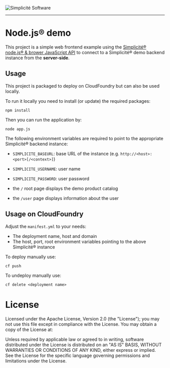 ![Simplicit&eacute; Software](https://www.simplicite.io/resources/logos/logo250.png)
* * *

Node.js&reg; demo
=================

This project is a simple web frontend example using
the [Simplicit&eacute;&reg; node.js&reg; &amp; brower JavaScript API](https://www.npmjs.com/package/simplicite)
to connect to a Simplicit&eacute;&reg; demo backend instance from the **server-side**.

Usage
-----

This project is packaged to deploy on CloudFoundry but can also be used locally.

To run it locally you need to install (or update) the required packages:

	npm install

Then you can run the application by:

	node app.js

The following environment variables are required to point to the appropriate Simplicit&eacute;&reg; backend instance:

- `SIMPLICITE_BASEURL`: base URL of the instance (e.g. `http://<host>:<port>[/<context>]`)
- `SIMPLICITE_USERNAME`: user name
- `SIMPLICITE_PASSWORD`: user password

- the `/` root page displays the demo product catalog
- the `/user` page displays information about the user

Usage on CloudFoundry
---------------------

Adjust the `manifest.yml` to your needs:

- The deployment name, host and domain
- The host, port, root environment variables pointing to the above Simplicit&eacute;&reg; instance

To deploy manually use:

	cf push

To undeploy manually use:

	cf delete <deployment name>

License
=======

Licensed under the Apache License, Version 2.0 (the "License");
you may not use this file except in compliance with the License.
You may obtain a copy of the License at:

[](http://www.apache.org/licenses/LICENSE-2.0)

Unless required by applicable law or agreed to in writing, software
distributed under the License is distributed on an "AS IS" BASIS,
WITHOUT WARRANTIES OR CONDITIONS OF ANY KIND, either express or implied.
See the License for the specific language governing permissions and
limitations under the License.
